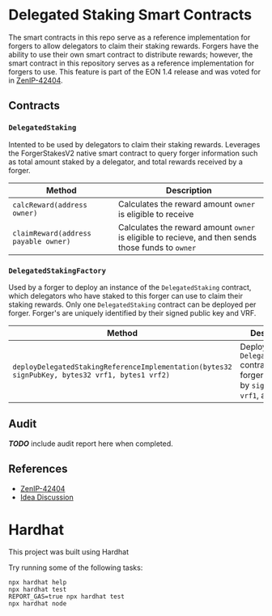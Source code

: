 # Delegated Staking Smart Contracts
The smart contracts in this repo serve as a reference implementation for forgers to allow delegators to claim their staking rewards. Forgers have the ability to use their own smart contract to distribute rewards; however, the smart contract in this repository serves as a reference implementation for forgers to use. This feature is part of the EON 1.4 release and was voted for in [ZenIP-42404](https://snapshot.org/#/horizenfoundationtechnical.eth/proposal/0x5f58eed0a9775283e2f668f2721d78cc6ee0289e9bcd77a4e74b81451bf75a49).

## Contracts
### `DelegatedStaking`

Intented to be used by delegators to claim their staking rewards. Leverages the ForgerStakesV2 native smart contract to query forger information such as total amount staked by a delegator, and total rewards received by a forger.

| Method | Description |
| ------------- | ------------- |
| `calcReward(address owner)`  | Calculates the reward amount `owner` is eligible to receive |
| `claimReward(address payable owner)`  | Calculates the reward amount `owner` is eligible to recieve, and then sends those funds to `owner` |

### `DelegatedStakingFactory`

Used by a forger to deploy an instance of the `DelegatedStaking` contract, which delegators who have staked to this forger can use to claim their staking rewards. Only one `DelegatedStaking` contract can be deployed per forger. Forger's are uniquely identified by their signed public key and VRF.

| Method | Description |
| ------------- | ------------- |
| `deployDelegatedStakingReferenceImplementation(bytes32 signPubKey, bytes32 vrf1, bytes1 vrf2)`  | Deploys a `DelegatedStaking` contract for the forger, identified by `signPubKey`, `vrf1`, and `vrf2` |

## Audit
***TODO*** include audit report here when completed.

## References
- [ZenIP-42404](https://snapshot.org/#/horizenfoundationtechnical.eth/proposal/0x5f58eed0a9775283e2f668f2721d78cc6ee0289e9bcd77a4e74b81451bf75a49)
- [Idea Discussion](https://horizen.discourse.group/t/new-zenip-delegated-staking-on-eon/492)

# Hardhat

This project was built using Hardhat

Try running some of the following tasks:

```shell
npx hardhat help
npx hardhat test
REPORT_GAS=true npx hardhat test
npx hardhat node
```
